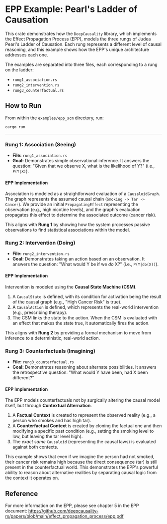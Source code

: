 # EPP Example: Pearl's Ladder of Causation

This crate demonstrates how the `DeepCausality` library, which implements the Effect Propagation Process (EPP), models the three rungs of Judea Pearl's Ladder of Causation. Each rung represents a different level of causal reasoning, and this example shows how the EPP's unique architecture addresses each one.

The examples are separated into three files, each corresponding to a rung on the ladder:

- `rung1_association.rs`
- `rung2_intervention.rs`
- `rung3_counterfactual.rs`

## How to Run

From within the `examples/epp_scm` directory, run:

```bash
cargo run
```

---

### Rung 1: Association (Seeing)

- **File:** `rung1_association.rs`
- **Goal:** Demonstrates simple observational inference. It answers the question: "Given that we observe X, what is the likelihood of Y?" (i.e., `P(Y|X)`).

#### EPP Implementation

Association is modeled as a straightforward evaluation of a `CausaloidGraph`. The graph represents the assumed causal chain (`Smoking -> Tar -> Cancer`). We provide an initial `PropagatingEffect` representing the observation (e.g., high nicotine levels), and the graph's evaluation propagates this effect to determine the associated outcome (cancer risk).

This aligns with **Rung 1** by showing how the system processes passive observations to find statistical associations within the model.

### Rung 2: Intervention (Doing)

- **File:** `rung2_intervention.rs`
- **Goal:** Demonstrates taking an action based on an observation. It answers the question: "What would Y be if we *do* X?" (i.e., `P(Y|do(X))`).

#### EPP Implementation

Intervention is modeled using the **Causal State Machine (CSM)**. 

1.  A `CausalState` is defined, with its condition for activation being the result of the causal graph (e.g., "High Cancer Risk" is true).
2.  A `CausalAction` is defined, which represents the real-world intervention (e.g., prescribing therapy).
3.  The CSM links the state to the action. When the CSM is evaluated with an effect that makes the state true, it automatically fires the action.

This aligns with **Rung 2** by providing a formal mechanism to move from inference to a deterministic, real-world action.

### Rung 3: Counterfactuals (Imagining)

- **File:** `rung3_counterfactual.rs`
- **Goal:** Demonstrates reasoning about alternate possibilities. It answers the retrospective question: "What would Y have been, had X been different?"

#### EPP Implementation

The EPP models counterfactuals not by surgically altering the causal model itself, but through **Contextual Alternation**.

1.  A **Factual Context** is created to represent the observed reality (e.g., a person who smokes and has high tar).
2.  A **Counterfactual Context** is created by cloning the factual one and then modifying a specific past condition (e.g., setting the smoking level to low, but leaving the tar level high).
3.  The *exact same* `Causaloid` (representing the causal laws) is evaluated against both contexts.

This example shows that even if we imagine the person had not smoked, their cancer risk remains high because the direct consequence (tar) is still present in the counterfactual world. This demonstrates the EPP's powerful ability to reason about alternative realities by separating causal logic from the context it operates on.

## Reference

For more information on the EPP, please see chapter 5 in the EPP document:
https://github.com/deepcausality-rs/papers/blob/main/effect_propagation_process/epp.pdf